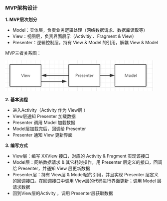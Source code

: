 ### MVP架构设计

**1. MVP层次划分**

- Model：实体层，负责业务逻辑处理（网络数据请求、数据库读取等）
- View：视图层，负责界面展示（Activitiy 、Fragment & View）
- Presenter：逻辑控制层，持有 View & Model 的引用，解耦 View & Model

MVP三者关系图：

![image](https://github.com/zhaoqingyue/ZQYMvpDemo/blob/master/img/mvp.png)

**2. 基本流程**

- 进入Activity（Activity 作为 View层 ）
- View层通知 Presenter 加载数据
- Presenter 调用 Model 加载数据
- Model层加载完后，回调给 Presenter
- Presenter 通知 View 更新界面

**3. 编写方式**

- View层：编写 XXView 接口，对应的 Activity & Fragment 实现该接口
- Model层：网络数据请求 & 其它耗时操作，用 Presenter 层定义的接口，回调给 Presenter，并通知 View 层更新数据
- Presenter层：持有 View层 & Model层的引用，并且实现 Presenter 层定义的回调接口。在回调接口中调用 View层的代码进行界面更新；调用 Model 层请求数据
- 回到View层的Activity ，调用 Presenter层获取数据
